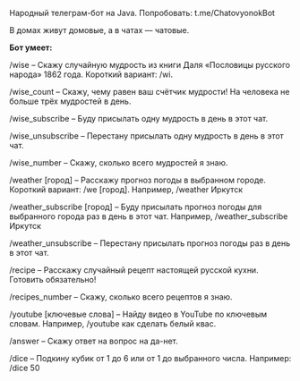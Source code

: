 Народный телеграм-бот на Java. Попробовать: t.me/ChatovyonokBot

В домах живут домовые, а в чатах  — чатовые. 

**Бот умеет:**

/wise – Скажу случайную мудрость из книги Даля «Пословицы русского народа» 1862 года. Короткий вариант: /wi.

/wise_count – Скажу, чему равен ваш счётчик мудрости! На человека не больше трёх мудростей в день.

/wise_subscribe – Буду присылать одну мудрость в день в этот чат.

/wise_unsubscribe – Перестану присылать одну мудрость в день в этот чат.

/wise_number – Скажу, сколько всего мудростей я знаю.

/weather [город] – Расскажу прогноз погоды в выбранном городе. Короткий вариант: /we [город].
Например, /weather Иркутск

/weather_subscribe [город] – Буду присылать прогноз погоды для выбранного города раз в день в этот чат.
Например, /weather_subscribe Иркутск

/weather_unsubscribe – Перестану присылать прогноз погоды раз в день в этот чат.

/recipe – Расскажу случайный рецепт настоящей русской кухни. Готовить обязательно!

/recipes_number – Скажу, сколько всего рецептов я знаю.

/youtube [ключевые слова] – Найду видео в YouTube по ключевым словам.
Например, /youtube как сделать белый квас.

/answer – Скажу ответ на вопрос на да-нет.

/dice – Подкину кубик от 1 до 6 или от 1 до выбранного числа.
Например: /dice 50
